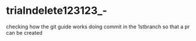 # trialndelete123123_-
checking how the git guide works
doing commit in the 1stbranch so that a pr can be created

